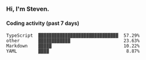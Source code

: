 ### Hi, I'm Steven.

#### Coding activity (past 7 days)
```
TypeScript  ▓▓▓▓▓▓▓▓▓▓▓▓▓▓▓▓▓▓▓▓▓▓▓▓▓▓▓▓▓▓  57.29%
other       ▓▓▓▓▓▓▓▓▓▓▓▓                    23.63%
Markdown    ▓▓▓▓▓                           10.22%
YAML        ▓▓▓▓                             8.87%
```
